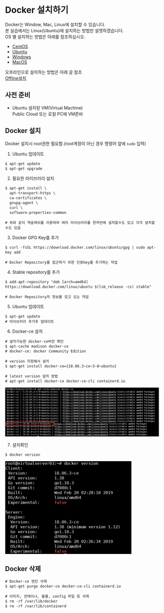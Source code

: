 # **Docker 설치하기**

Docker는 Window, Mac, Linux에 설치할 수 있습니다.\
본 실습에서는 Linux(Ubuntu)에 설치하는 방법만 설명하겠습니다.\
OS 별 설치하는 방법은 아래를 참조하십시오.

- [CentOS](https://docs.docker.com/engine/install/centos/)  
- [Ubuntu](https://docs.docker.com/install/linux/docker-ce/ubuntu/)  
- [Windows](https://docs.docker.com/docker-for-windows/install/)  
- [MacOS](https://docs.docker.com/docker-for-mac/install/)

오프라인으로 설치하는 방법은 아래 글 참조   
[Offline설치](https://happycloud-lee.tistory.com/14?category=830565)

## **사전 준비**

+ Ubuntu 설치된 VM(Virtual Machine)  
Public Cloud 또는 로컬 PC에 VM준비  

## **Docker 설치**
Docker 설치시 root권한 필요함.(root계정이 아닌 경우 명령어 앞에 `sudo` 입력)

1. Ubuntu 업데이트  
```console
$ apt-get update
$ apt-get upgrade
```  
2. 필요한 라이브러리 설치
```console
$ apt-get install \
  apt-transport-https \
  ca-certificates \
  gnupg-agent \
  curl \
  software-properties-common

# 위와 같이 역슬래쉬를 이용하여 여러 라이브러리를 한꺼번에 설치할수도 있고 각각 설치할 수도 있음
```

3. Docker GPG Key를 추가	
```console
$ curl -fsSL https://download.docker.com/linux/ubuntu/gpg | sudo apt-key add

# Docker Repository를 접근하기 위한 인증key를 추가하는 작업
```

4. Stable repository를 추가	
```console
$ add-apt-repository "deb [arch=amd64] https://download.docker.com/linux/ubuntu $(lsb_release -cs) stable"

# Docker Repository의 정보를 갖고 오는 작업
```

5. Ubuntu 업데이트	
```console
$ apt-get update
# 라이브러리 추가후 업데이트
```

6. Docker-ce 설치	
```console
# 설치가능한 docker-ce버전 확인	
$ apt-cache madison docker-ce
# docker-ce: docker Community Edition

# version 지정해서 설치
$ apt-get install docker-ce={18.06.3~ce~3-0~ubuntu}

# latest version 설치 방법
# apt-get install docker-ce docker-ce-cli containerd.io
```
![image](../uploads/075cb3f9a0271d9195be68a97f81c8e7/image.png)  

7. 설치확인
```console
$ docker version
```
![image](../uploads/d268159010f4b461afa77b9097b08045/image.png)

## **Docker 삭제**

```console
# Docker-ce 엔진 삭제  
$ apt-get purge docker-ce docker-ce-cli containerd.io

# 이미지, 컨테이너, 볼륨, config 파일 등 삭제
$ rm -rf /var/lib/docker
$ rm -rf /var/lib/containerd
```